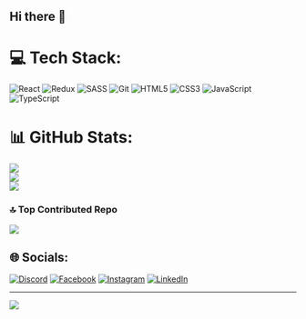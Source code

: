 ## Hi there 👋

# 💻 Tech Stack:
![React](https://img.shields.io/badge/react-%2320232a.svg?style=for-the-badge&logo=react&logoColor=%2361DAFB) ![Redux](https://img.shields.io/badge/redux-%23593d88.svg?style=for-the-badge&logo=redux&logoColor=white) ![SASS](https://img.shields.io/badge/SASS-hotpink.svg?style=for-the-badge&logo=SASS&logoColor=white) ![Git](https://img.shields.io/badge/git-%23F05033.svg?style=for-the-badge&logo=git&logoColor=white) ![HTML5](https://img.shields.io/badge/html5-%23E34F26.svg?style=for-the-badge&logo=html5&logoColor=white) ![CSS3](https://img.shields.io/badge/css3-%231572B6.svg?style=for-the-badge&logo=css3&logoColor=white) ![JavaScript](https://img.shields.io/badge/javascript-%23323330.svg?style=for-the-badge&logo=javascript&logoColor=%23F7DF1E) ![TypeScript](https://img.shields.io/badge/typescript-%23007ACC.svg?style=for-the-badge&logo=typescript&logoColor=white)
# 📊 GitHub Stats:
![](https://github-readme-stats.vercel.app/api?username=taniavozniuk&theme=dark&hide_border=false&include_all_commits=false&count_private=false)<br/>
![](https://nirzak-streak-stats.vercel.app/?user=taniavozniuk&theme=dark&hide_border=false)<br/>
![](https://github-readme-stats.vercel.app/api/top-langs/?username=taniavozniuk&theme=dark&hide_border=false&include_all_commits=false&count_private=false&layout=compact)

### 🔝 Top Contributed Repo
![](https://github-contributor-stats.vercel.app/api?username=taniavozniuk&limit=5&theme=dark&combine_all_yearly_contributions=true)

## 🌐 Socials:
[![Discord](https://img.shields.io/badge/Discord-%237289DA.svg?logo=discord&logoColor=white)](https://discordapp.com/users/763670557278994466/) [![Facebook](https://img.shields.io/badge/Facebook-%231877F2.svg?logo=Facebook&logoColor=white)](https://www.facebook.com/tana.voznuk.963380) [![Instagram](https://img.shields.io/badge/Instagram-%23E4405F.svg?logo=Instagram&logoColor=white)](https://www.instagram.com/_vozniuktania_/) [![LinkedIn](https://img.shields.io/badge/LinkedIn-%230077B5.svg?logo=linkedin&logoColor=white)]([www.linkedin.com/in/tania-vozniuk-3192432a3](https://www.linkedin.com/in/tania-vozniuk-3192432a3/)) 

---
[![](https://visitcount.itsvg.in/api?id=taniavozniuk&icon=0&color=0)](https://visitcount.itsvg.in)

<!-- Proudly created with GPRM ( https://gprm.itsvg.in ) -->
